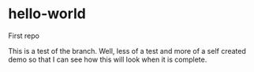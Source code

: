# hello-world
First repo


This is a test of the branch.  Well, less of a test and more of a self created demo so that I can see how this will look when it is complete.
